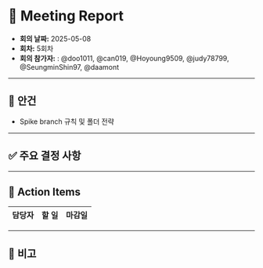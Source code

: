 # 📝 Meeting Report

- **회의 날짜:** 2025-05-08
- **회차:** 5회차
- **회의 참가자:** : @doo1011, @can019, @Hoyoung9509, @judy78799, @SeungminShin97, @daamont

---

## 📌 안건
- Spike branch 규칙 및 폴더 전략
---

## ✅ 주요 결정 사항
---

## 🔄 Action Items
| 담당자 | 할 일 | 마감일 |
|--------|--------|--------|

---

## 💬 비고